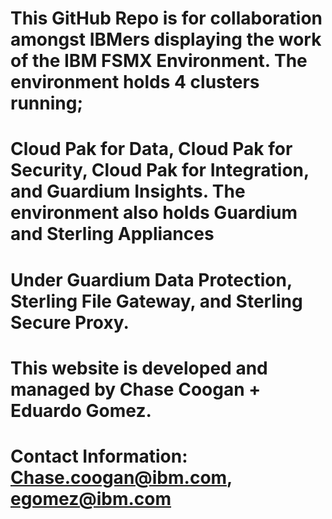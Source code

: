 # This GitHub Repo is for collaboration amongst IBMers displaying the work of the IBM FSMX Environment. The environment holds 4 clusters running;
# Cloud Pak for Data, Cloud Pak for Security, Cloud Pak for Integration, and Guardium Insights. The environment also holds Guardium and Sterling Appliances 
# Under Guardium Data Protection, Sterling File Gateway, and Sterling Secure Proxy.

# This website is developed and managed by Chase Coogan + Eduardo Gomez. 
# Contact Information: Chase.coogan@ibm.com, egomez@ibm.com
